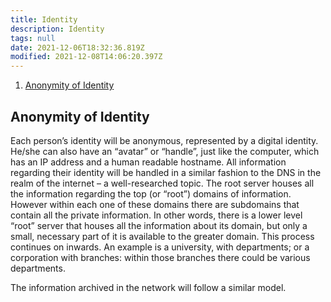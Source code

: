 ```yaml
---
title: Identity
description: Identity
tags: null
date: 2021-12-06T18:32:36.819Z
modified: 2021-12-08T14:06:20.397Z
---
```


1. [Anonymity of Identity](#anonymity-of-identity)

## Anonymity of Identity

Each person’s identity will be anonymous, represented by a digital identity. He/she can also have an “avatar” or “handle”, just like the computer, which has an IP address and a human readable hostname. All information regarding their identity will be handled in a similar fashion to the DNS in the realm of the internet – a well-researched topic. The root server houses all the information regarding the top (or “root”) domains of information. However within each one of these domains there are subdomains that contain all the private information. In other words, there is a lower level “root” server that houses all the information about its domain, but only a small, necessary part of it is available to the greater domain. This process continues on inwards. An example is a university, with departments; or a corporation with branches: within those branches there could be various departments.

The information archived in the network will follow a similar model.
